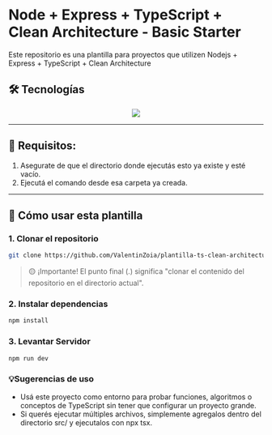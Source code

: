 # Node + Express + TypeScript + Clean Architecture - Basic Starter


Este repositorio es una plantilla para proyectos que utilizen Nodejs + Express + TypeScript + Clean Architecture

## 🛠️ Tecnologías

<div align="center"  >
            <img src="https://skillicons.dev/icons?i=typescript,nodejs,express" />
           
           
             
             
             
            
</div>

---

## 🔧 Requisitos:
1. Asegurate de que el directorio donde ejecutás esto ya existe y esté vacío.
2. Ejecutá el comando desde esa carpeta ya creada.

---

## 🚀 Cómo usar esta plantilla

### 1. Clonar el repositorio
```bash
git clone https://github.com/ValentinZoia/plantilla-ts-clean-architecture.git .

```
> 🟡 ¡Importante! El punto final (.) significa "clonar el contenido del repositorio en el directorio actual".


### 2. Instalar dependencias
```bash
npm install
```

### 3. Levantar Servidor
```bash
npm run dev
```

### 💡Sugerencias de uso
- Usá este proyecto como entorno para probar funciones, algoritmos o conceptos de TypeScript sin tener que configurar un proyecto grande.
- Si querés ejecutar múltiples archivos, simplemente agregalos dentro del directorio src/ y ejecutalos con npx tsx.

